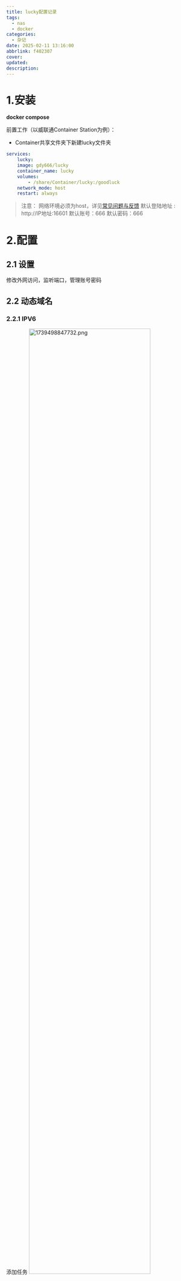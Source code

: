 ```yaml
---
title: lucky配置记录
tags:
  - nas
  - docker
categories:
  - 杂记
date: 2025-02-11 13:16:00
abbrlink: f402307
cover: 
updated: 
description:
---
```

# 1.安装

**docker compose**

前置工作（以威联通Container Station为例）：

- Container共享文件夹下新建lucky文件夹
```yaml
services:
	lucky:
	image: gdy666/lucky
	container_name: lucky
	volumes:
		- /share/Container/lucky:/goodluck
	network_mode: host
	restart: always
```

> 注意：
> 网络环境必须为host，详见[常见问题与反馈](https://lucky666.cn/docs/problemset)
> 默认登陆地址 : http://IP地址:16601
> 默认账号：666
> 默认密码：666

# 2.配置
## 2.1 设置
修改外网访问，监听端口，管理账号密码
## 2.2 动态域名
### 2.2.1 IPV6
添加任务
<img src="https://lsky.kissshot.site/img/2025/02/14/67aea56f750b3.png" alt="1739498847732.png" title="1739498847732.png" width="80%" />
## 2.3 SSl/TLS证书
## 2.4 web服务
## 2.5  STUN内网穿透
